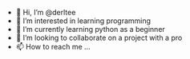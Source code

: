 - 👋 Hi, I’m @derltee
- 👀 I’m interested in learning programming
- 🌱 I’m currently learning python as a beginner 
- 💞️ I’m looking to collaborate on a project with a pro
- 📫 How to reach me ...

<!---
derltee/derltee is a ✨ special ✨ repository because its `README.md` (this file) appears on your GitHub profile.
You can click the Preview link to take a look at your changes.
--->
